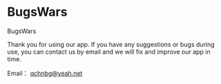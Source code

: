 # BugsWars
BugsWars

Thank you for using our app. If you have any suggestions or bugs during use, you can contact us by email and we will fix and improve our app in time.

Email：
qchnbg@yeah.net
